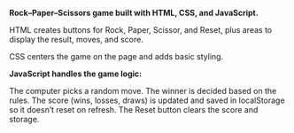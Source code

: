 **Rock–Paper–Scissors game built with HTML, CSS, and JavaScript.**

HTML creates buttons for Rock, Paper, Scissor, and Reset, plus areas to display the result, moves, and score.

CSS centers the game on the page and adds basic styling.

**JavaScript handles the game logic:**

The computer picks a random move.
The winner is decided based on the rules.
The score (wins, losses, draws) is updated and saved in localStorage so it doesn’t reset on refresh.
The Reset button clears the score and storage.
